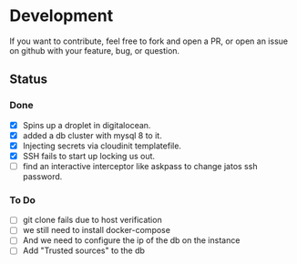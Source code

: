 
# Development

If you want to contribute, feel free to fork and open a PR, or open an issue on github with your feature, bug, or question.

## Status

### Done

- [x] Spins up a droplet in digitalocean.
- [x] added a db cluster with mysql 8 to it.
- [x] Injecting secrets via cloudinit templatefile.
- [x] SSH fails to start up locking us out.
- [ ] find an interactive interceptor like askpass to change jatos ssh password.

### To Do

- [ ] git clone fails due to host verification
- [ ] we still need to install docker-compose
- [ ] And we need to configure the ip of the db on the instance
- [ ] Add "Trusted sources" to the db
